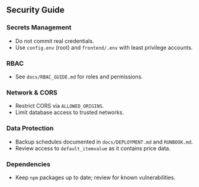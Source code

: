 ## Security Guide

### Secrets Management
- Do not commit real credentials.
- Use `config.env` (root) and `frontend/.env` with least privilege accounts.

### RBAC
- See `docs/RBAC_GUIDE.md` for roles and permissions.

### Network & CORS
- Restrict CORS via `ALLOWED_ORIGINS`.
- Limit database access to trusted networks.

### Data Protection
- Backup schedules documented in `docs/DEPLOYMENT.md` and `RUNBOOK.md`.
- Review access to `default_itemvalue` as it contains price data.

### Dependencies
- Keep `npm` packages up to date; review for known vulnerabilities.


